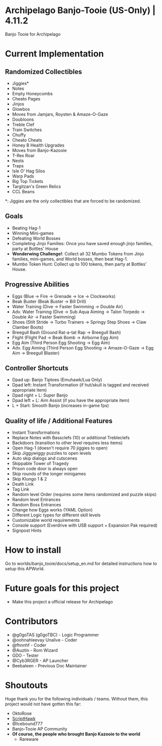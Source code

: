 # Archipelago Banjo-Tooie (US-Only) | 4.11.2
Banjo Tooie for Archipelago 

# Current Implementation
## Randomized Collectibles
- Jiggies*
- Notes
- Empty Honeycombs
- Cheato Pages
- Jinjos
- Glowbos
- Moves from Jamjars, Roysten & Amaze-O-Gaze
- Doubloons
- Treble Clef
- Train Switches
- Chuffy
- Cheato Cheats
- Honey B Health Upgrades
- Moves from Banjo-Kazooie
- T-Rex Roar
- Nests
- Traps
- Isle O' Hag Silos
- Warp Pads
- Big Top Tickets
- Targitzan's Green Relics
- CCL Beans

\*: Jiggies are the only collectibles that are forced to be randomized.

## Goals
- Beating Hag-1
- Winning Mini-games
- Defeating World Bosses
- Completing Jinjo Families: Once you have saved enough jinjo families, party at Bottles' House
- <b>Wonderwing Challenge!</b>: Collect all 32 Mumbo Tokens from Jinjo families, mini-games, and World bosses, then beat Hag-1.
- Mumbo Token Hunt: Collect up to 100 tokens, then party at Bottles' House.

## Progressive Abilities
- Eggs (Blue -> Fire -> Grenade -> Ice -> Clockworks)
- Beak Buster (Beak Buster -> Bill Drill)
- Water Training (Dive -> Faster Swimming -> Double Air)
- Adv. Water Training (Dive -> Sub Aqua Aiming -> Talon Torpedo -> Double Air -> Faster Swimming)
- Shoes (Stilt Stride -> Turbo Trainers -> Springy Step Shoes -> Claw Clamber Boots)
- Breegull Bash (Ground Rat-a-tat Rap -> Breegull Bash)
- Flight (Flight Pad -> Beak Bomb -> Airborne Egg Aim)
- Egg Aim (Third Person Egg Shooting -> Egg Aim)
- Adv. Egg Aiming (Third Person Egg Shooting -> Amaze-O-Gaze -> Egg Aim -> Breegull Blaster)

## Controller Shortcuts
 - Dpad up: Banjo Tiptoes (Emuhawk/Lua Only)
 - Dpad left: Instant Transformation (if hut/skull is tagged and received appropriate item)
 - Dpad right + L: Super Banjo
 - Dpad left + L: Aim Assist (if you have the appropriate item)
 - L + Start: Smooth Banjo (increases in-game fps)

## Quality of life / Additional Features
- Instant Transformations
- Replace Notes with Bassclefs (10) or additional Trebleclefs
- Backdoors (transition to other level requires less items)
- Open Hag-1 (doesn't require 70 jiggies to open)
- Skip Jiggywiggy puzzles to open levels
- Auto skip dialogs and cutscenes
- Skippable Tower of Tragedy
- Prison code door is always open
- Skip rounds of the longer minigames
- Skip Klungo 1 & 2
- Death Link
- Tag Link
- Random level Order (requires some items randomized and puzzle skips)
- Random level Entrances
- Random Boss Entrances
- Change how Eggs works (YAML Option)
- Different Logic types for different skill levels
- Customizable world requirements
- Console support (Everdrive with USB support + Expansion Pak required)
- Signpost Hints

# How to install
Go to worlds/banjo_tooie/docs/setup_en.md for detailed instructions how to setup this APWorld.

# Future goals for this project
- Make this project a official release for Archipelago 


# Contributors
 - @g0goTAS (g0goTBC) - Logic Programmer
 - @oohnahleevay Unalive - Coder
 - @fhnnhf - Coder
 - @Auztin - Rom Wizard
 - GDO - Tester
 - @Cyb3RGER - AP Launcher
 - Beebaleen - Previous Doc Maintainer

# Shoutouts
Huge thank you for the following individuals / teams. Without them, this project would not have gotten this far:
 -  OktoRose
 - <a href='https://github.com/Isotarge/ScriptHawk'>ScriptHawk</a>
 - @Icebound777
 - Banjo-Tooie AP Community
 - **Of course, the people who brought Banjo Kazooie to the world**
    - Rareware
